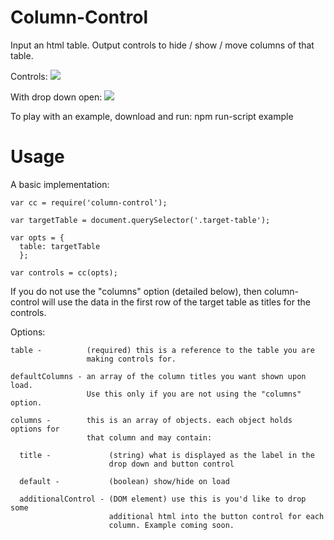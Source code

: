 # Column-Control

Input an html table. Output controls to hide / show / move columns of that table.

Controls:
<img src="http://i.imgur.com/pUqHKqE.png" />

With drop down open:
<img src="http://i.imgur.com/E0Zr974.png" />

To play with an example, download and run:
npm run-script example


# Usage

A basic implementation:
```
var cc = require('column-control');

var targetTable = document.querySelector('.target-table');

var opts = {
  table: targetTable
  };

var controls = cc(opts);
```

If you do not use the "columns" option (detailed below), then column-control will use the data in the first row of the target table as titles for the controls.


Options:
```
table -          (required) this is a reference to the table you are
                 making controls for.

defaultColumns - an array of the column titles you want shown upon load.
                 Use this only if you are not using the "columns" option.

columns -        this is an array of objects. each object holds options for
                 that column and may contain:

  title -             (string) what is displayed as the label in the
                      drop down and button control

  default -           (boolean) show/hide on load

  additionalControl - (DOM element) use this is you'd like to drop some
                      additional html into the button control for each
                      column. Example coming soon.
```
